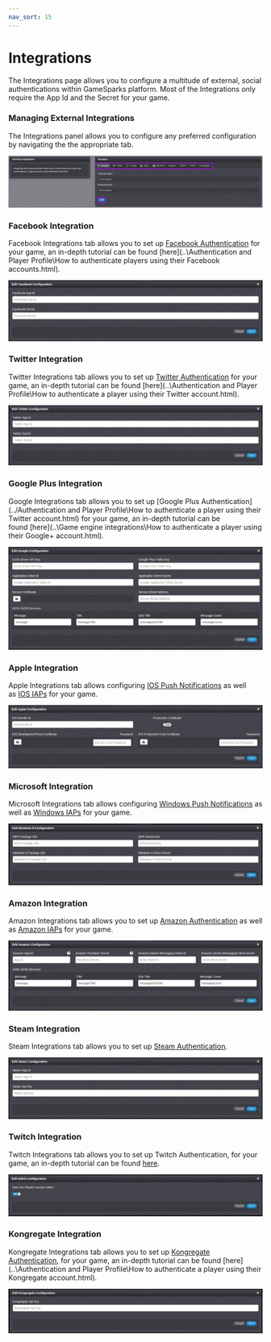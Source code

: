 ```yaml
---
nav_sort: 15
---
```


# Integrations

The Integrations page allows you to configure a multitude of external, social authentications within GameSparks platform. Most of the Integrations only require the App Id and the Secret for your game.

### Managing External Integrations

The Integrations panel allows you to configure any preferred configuration by navigating the the appropriate tab.

![](img/Integrations/1.png)

### Facebook Integration

Facebook Integrations tab allows you to set up [Facebook Authentication](/?p=2222) for your game, an in-depth tutorial can be found [here](..\Authentication and Player Profile\How to authenticate players using their Facebook accounts.html).

![](img/Integrations/2.jpg)

### Twitter Integration

Twitter Integrations tab allows you to set up [Twitter Authentication](/?p=2224) for your game, an in-depth tutorial can be found [here](..\Authentication and Player Profile\How to authenticate a player using their Twitter account.html).

![](img/Integrations/3.jpg)

### Google Plus Integration

Google Integrations tab allows you to set up [Google Plus Authentication](../Authentication and Player Profile\How to authenticate a player using their Twitter account.html) for your game, an in-depth tutorial can be found [here](..\Game engine integrations\How to authenticate a player using their Google+ account.html).

![](img/Integrations/4.png)

### Apple Integration

Apple Integrations tab allows configuring [IOS Push Notifications](/?p=2917) as well as [IOS IAPs](/?p=2259) for your game.

![](img/Integrations/5.jpg)

### Microsoft Integration

Microsoft Integrations tab allows configuring [Windows Push Notifications](/?p=3901) as well as [Windows IAPs](/?p=2261) for your game.

![](img/Integrations/6.jpg)

### Amazon Integration

Amazon Integrations tab allows you to set up [Amazon Authentication](/?p=5778) as well as [Amazon IAPs](/?p=5780) for your game.

![](img/Integrations/7.jpg)

### Steam Integration

Steam Integrations tab allows you to set up [Steam Authentication](/?p=5663).

![](img/Integrations/8.jpg)

### Twitch Integration

Twitch Integrations tab allows you to set up Twitch Authentication, for your game, an in-depth tutorial can be found [here](/howtos/social-integration/how-to-authenticate-a-player-using-their-twitch-account).

![](img/Integrations/9.png)

### Kongregate Integration

Kongregate Integrations tab allows you to set up [Kongregate Authentication](/documentation/request-api/authentication-request-api/kongregateconnectrequest), for your game, an in-depth tutorial can be found [here](..\Authentication and Player Profile\How to authenticate a player using their Kongregate account.html).

![](img/Integrations/10.png)
